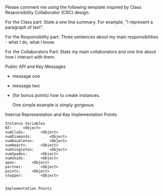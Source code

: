 Please comment me using the following template inspired by Class Responsibility Collaborator (CRC) design:

For the Class part:  State a one line summary. For example, "I represent a paragraph of text".

For the Responsibility part: Three sentences about my main responsibilities - what I do, what I know.

For the Collaborators Part: State my main collaborators and one line about how I interact with them. 

Public API and Key Messages

- message one   
- message two 
- (for bonus points) how to create instances.

   One simple example is simply gorgeous.
 
Internal Representation and Key Implementation Points.

    Instance Variables
	NT:		<Object>
	numClubs:		<Object>
	numDiamonds:		<Object>
	numDoubleton:		<Object>
	numHearts:		<Object>
	numSingleton:		<Object>
	numSpades:		<Object>
	numVoids:		<Object>
	open:		<Object>
	partner:		<Object>
	points:		<Object>
	stopper:		<Object>


    Implementation Points